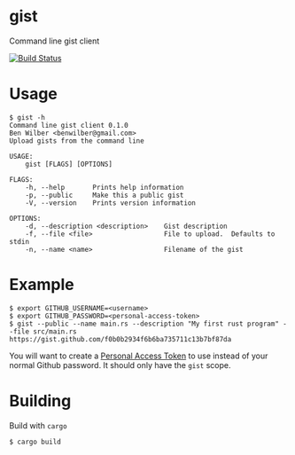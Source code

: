 # gist
Command line gist client

[![Build Status](https://travis-ci.org/benwilber/gist.svg?branch=master)](https://travis-ci.org/benwilber/gist)

# Usage
```shell
$ gist -h
Command line gist client 0.1.0
Ben Wilber <benwilber@gmail.com>
Upload gists from the command line

USAGE:
    gist [FLAGS] [OPTIONS]

FLAGS:
    -h, --help       Prints help information
    -p, --public     Make this a public gist
    -V, --version    Prints version information

OPTIONS:
    -d, --description <description>    Gist description
    -f, --file <file>                  File to upload.  Defaults to stdin
    -n, --name <name>                  Filename of the gist
```

# Example
```shell
$ export GITHUB_USERNAME=<username>
$ export GITHUB_PASSWORD=<personal-access-token>
$ gist --public --name main.rs --description "My first rust program" --file src/main.rs
https://gist.github.com/f0b0b2934f6b6ba735711c13b7bf87da
```

You will want to create a [Personal Access Token](https://github.com/blog/1509-personal-api-tokens) to use instead of your normal Github password.  It should only have the `gist` scope.

# Building
Build with `cargo`
```shell
$ cargo build
```
